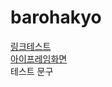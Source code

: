# barohakyo
<html>
  <head>
    <meta charset="utf-8">
  </head>
  <body>
    <div><a href="test.html">링크테스트</a></div>
    <div><a href="iframe.html">아이프레임화면</a></div>
    <div>테스트 문구</div>
  </body>
</html>
